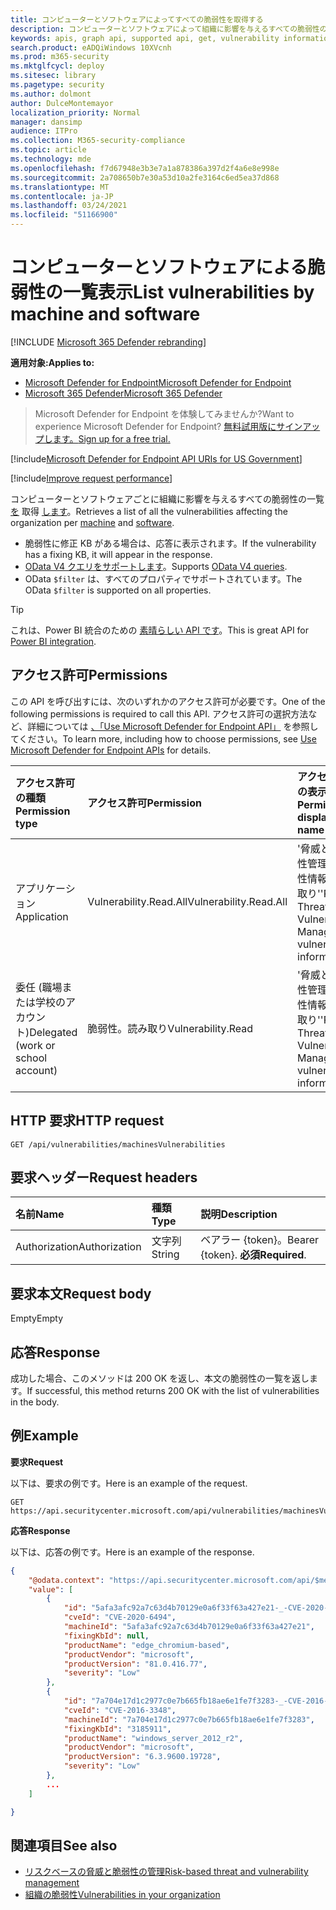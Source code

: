 ```yaml
---
title: コンピューターとソフトウェアによってすべての脆弱性を取得する
description: コンピューターとソフトウェアによって組織に影響を与えるすべての脆弱性の一覧を取得します。
keywords: apis, graph api, supported api, get, vulnerability information, mdatp tvm api
search.product: eADQiWindows 10XVcnh
ms.prod: m365-security
ms.mktglfcycl: deploy
ms.sitesec: library
ms.pagetype: security
ms.author: dolmont
author: DulceMontemayor
localization_priority: Normal
manager: dansimp
audience: ITPro
ms.collection: M365-security-compliance
ms.topic: article
ms.technology: mde
ms.openlocfilehash: f7d67948e3b3e7a1a878386a397d2f4a6e8e998e
ms.sourcegitcommit: 2a708650b7e30a53d10a2fe3164c6ed5ea37d868
ms.translationtype: MT
ms.contentlocale: ja-JP
ms.lasthandoff: 03/24/2021
ms.locfileid: "51166900"
---
```

# <a name="list-vulnerabilities-by-machine-and-software"></a><span data-ttu-id="13882-104">コンピューターとソフトウェアによる脆弱性の一覧表示</span><span class="sxs-lookup"><span data-stu-id="13882-104">List vulnerabilities by machine and software</span></span>

[!INCLUDE [Microsoft 365 Defender rebranding](../../includes/microsoft-defender.md)]

<span data-ttu-id="13882-105">**適用対象:**</span><span class="sxs-lookup"><span data-stu-id="13882-105">**Applies to:**</span></span>
- [<span data-ttu-id="13882-106">Microsoft Defender for Endpoint</span><span class="sxs-lookup"><span data-stu-id="13882-106">Microsoft Defender for Endpoint</span></span>](https://go.microsoft.com/fwlink/p/?linkid=2154037)
- [<span data-ttu-id="13882-107">Microsoft 365 Defender</span><span class="sxs-lookup"><span data-stu-id="13882-107">Microsoft 365 Defender</span></span>](https://go.microsoft.com/fwlink/?linkid=2118804)

> <span data-ttu-id="13882-108">Microsoft Defender for Endpoint を体験してみませんか?</span><span class="sxs-lookup"><span data-stu-id="13882-108">Want to experience Microsoft Defender for Endpoint?</span></span> [<span data-ttu-id="13882-109">無料試用版にサインアップします。</span><span class="sxs-lookup"><span data-stu-id="13882-109">Sign up for a free trial.</span></span>](https://www.microsoft.com/microsoft-365/windows/microsoft-defender-atp?ocid=docs-wdatp-exposedapis-abovefoldlink) 

[!include[Microsoft Defender for Endpoint API URIs for US Government](../../includes/microsoft-defender-api-usgov.md)]

[!include[Improve request performance](../../includes/improve-request-performance.md)]


<span data-ttu-id="13882-110">コンピューターとソフトウェアごとに組織に影響を与えるすべての脆弱性の一覧 [を](machine.md) 取得 [します](software.md)。</span><span class="sxs-lookup"><span data-stu-id="13882-110">Retrieves a list of all the vulnerabilities affecting the organization per [machine](machine.md) and [software](software.md).</span></span>
- <span data-ttu-id="13882-111">脆弱性に修正 KB がある場合は、応答に表示されます。</span><span class="sxs-lookup"><span data-stu-id="13882-111">If the vulnerability has a fixing KB, it will appear in the response.</span></span>
- <span data-ttu-id="13882-112">[OData V4 クエリをサポートします](https://www.odata.org/documentation/)。</span><span class="sxs-lookup"><span data-stu-id="13882-112">Supports [OData V4 queries](https://www.odata.org/documentation/).</span></span>
- <span data-ttu-id="13882-113">OData ```$filter``` は、すべてのプロパティでサポートされています。</span><span class="sxs-lookup"><span data-stu-id="13882-113">The OData ```$filter``` is supported on all properties.</span></span>

>[!Tip]
><span data-ttu-id="13882-114">これは、Power BI 統合のための [素晴らしい API です](api-power-bi.md)。</span><span class="sxs-lookup"><span data-stu-id="13882-114">This is great API for [Power BI integration](api-power-bi.md).</span></span>

## <a name="permissions"></a><span data-ttu-id="13882-115">アクセス許可</span><span class="sxs-lookup"><span data-stu-id="13882-115">Permissions</span></span>
<span data-ttu-id="13882-116">この API を呼び出すには、次のいずれかのアクセス許可が必要です。</span><span class="sxs-lookup"><span data-stu-id="13882-116">One of the following permissions is required to call this API.</span></span> <span data-ttu-id="13882-117">アクセス許可の選択方法など、詳細については [、「Use Microsoft Defender for Endpoint API」](apis-intro.md) を参照してください。</span><span class="sxs-lookup"><span data-stu-id="13882-117">To learn more, including how to choose permissions, see [Use Microsoft Defender for Endpoint APIs](apis-intro.md) for details.</span></span>

<span data-ttu-id="13882-118">アクセス許可の種類</span><span class="sxs-lookup"><span data-stu-id="13882-118">Permission type</span></span> |   <span data-ttu-id="13882-119">アクセス許可</span><span class="sxs-lookup"><span data-stu-id="13882-119">Permission</span></span>  |   <span data-ttu-id="13882-120">アクセス許可の表示名</span><span class="sxs-lookup"><span data-stu-id="13882-120">Permission display name</span></span>
:---|:---|:---
<span data-ttu-id="13882-121">アプリケーション</span><span class="sxs-lookup"><span data-stu-id="13882-121">Application</span></span> |   <span data-ttu-id="13882-122">Vulnerability.Read.All</span><span class="sxs-lookup"><span data-stu-id="13882-122">Vulnerability.Read.All</span></span> |    <span data-ttu-id="13882-123">'脅威と脆弱性管理の脆弱性情報の読み取り'</span><span class="sxs-lookup"><span data-stu-id="13882-123">'Read Threat and Vulnerability Management vulnerability information'</span></span>
<span data-ttu-id="13882-124">委任 (職場または学校のアカウント)</span><span class="sxs-lookup"><span data-stu-id="13882-124">Delegated (work or school account)</span></span> | <span data-ttu-id="13882-125">脆弱性。読み取り</span><span class="sxs-lookup"><span data-stu-id="13882-125">Vulnerability.Read</span></span> |   <span data-ttu-id="13882-126">'脅威と脆弱性管理の脆弱性情報の読み取り'</span><span class="sxs-lookup"><span data-stu-id="13882-126">'Read Threat and Vulnerability Management vulnerability information'</span></span>

## <a name="http-request"></a><span data-ttu-id="13882-127">HTTP 要求</span><span class="sxs-lookup"><span data-stu-id="13882-127">HTTP request</span></span>
```
GET /api/vulnerabilities/machinesVulnerabilities
```

## <a name="request-headers"></a><span data-ttu-id="13882-128">要求ヘッダー</span><span class="sxs-lookup"><span data-stu-id="13882-128">Request headers</span></span>

<span data-ttu-id="13882-129">名前</span><span class="sxs-lookup"><span data-stu-id="13882-129">Name</span></span> | <span data-ttu-id="13882-130">種類</span><span class="sxs-lookup"><span data-stu-id="13882-130">Type</span></span> | <span data-ttu-id="13882-131">説明</span><span class="sxs-lookup"><span data-stu-id="13882-131">Description</span></span>
:---|:---|:---
<span data-ttu-id="13882-132">Authorization</span><span class="sxs-lookup"><span data-stu-id="13882-132">Authorization</span></span> | <span data-ttu-id="13882-133">文字列</span><span class="sxs-lookup"><span data-stu-id="13882-133">String</span></span> | <span data-ttu-id="13882-134">ベアラー {token}。</span><span class="sxs-lookup"><span data-stu-id="13882-134">Bearer {token}.</span></span> <span data-ttu-id="13882-135">**必須**</span><span class="sxs-lookup"><span data-stu-id="13882-135">**Required**.</span></span>


## <a name="request-body"></a><span data-ttu-id="13882-136">要求本文</span><span class="sxs-lookup"><span data-stu-id="13882-136">Request body</span></span>
<span data-ttu-id="13882-137">Empty</span><span class="sxs-lookup"><span data-stu-id="13882-137">Empty</span></span>

## <a name="response"></a><span data-ttu-id="13882-138">応答</span><span class="sxs-lookup"><span data-stu-id="13882-138">Response</span></span>
<span data-ttu-id="13882-139">成功した場合、このメソッドは 200 OK を返し、本文の脆弱性の一覧を返します。</span><span class="sxs-lookup"><span data-stu-id="13882-139">If successful, this method returns 200 OK with the list of vulnerabilities in the body.</span></span>


## <a name="example"></a><span data-ttu-id="13882-140">例</span><span class="sxs-lookup"><span data-stu-id="13882-140">Example</span></span>

<span data-ttu-id="13882-141">**要求**</span><span class="sxs-lookup"><span data-stu-id="13882-141">**Request**</span></span>

<span data-ttu-id="13882-142">以下は、要求の例です。</span><span class="sxs-lookup"><span data-stu-id="13882-142">Here is an example of the request.</span></span>

```http
GET https://api.securitycenter.microsoft.com/api/vulnerabilities/machinesVulnerabilities
```

<span data-ttu-id="13882-143">**応答**</span><span class="sxs-lookup"><span data-stu-id="13882-143">**Response**</span></span>

<span data-ttu-id="13882-144">以下は、応答の例です。</span><span class="sxs-lookup"><span data-stu-id="13882-144">Here is an example of the response.</span></span>


```json
{
    "@odata.context": "https://api.securitycenter.microsoft.com/api/$metadata#Collection(microsoft.windowsDefenderATP.api.PublicAssetVulnerabilityDto)",
    "value": [
        {
            "id": "5afa3afc92a7c63d4b70129e0a6f33f63a427e21-_-CVE-2020-6494-_-microsoft-_-edge_chromium-based-_-81.0.416.77-_-",
            "cveId": "CVE-2020-6494",
            "machineId": "5afa3afc92a7c63d4b70129e0a6f33f63a427e21",
            "fixingKbId": null,
            "productName": "edge_chromium-based",
            "productVendor": "microsoft",
            "productVersion": "81.0.416.77",
            "severity": "Low"
        },
        {
            "id": "7a704e17d1c2977c0e7b665fb18ae6e1fe7f3283-_-CVE-2016-3348-_-microsoft-_-windows_server_2012_r2-_-6.3.9600.19728-_-3185911",
            "cveId": "CVE-2016-3348",
            "machineId": "7a704e17d1c2977c0e7b665fb18ae6e1fe7f3283",
            "fixingKbId": "3185911",
            "productName": "windows_server_2012_r2",
            "productVendor": "microsoft",
            "productVersion": "6.3.9600.19728",
            "severity": "Low"
        },
        ...
    ]

}
```

## <a name="see-also"></a><span data-ttu-id="13882-145">関連項目</span><span class="sxs-lookup"><span data-stu-id="13882-145">See also</span></span>

- [<span data-ttu-id="13882-146">リスクベースの脅威と脆弱性の管理</span><span class="sxs-lookup"><span data-stu-id="13882-146">Risk-based threat and vulnerability management</span></span>](https://docs.microsoft.com/microsoft-365/security/defender-endpoint/next-gen-threat-and-vuln-mgt)
- [<span data-ttu-id="13882-147">組織の脆弱性</span><span class="sxs-lookup"><span data-stu-id="13882-147">Vulnerabilities in your organization</span></span>](https://docs.microsoft.com/microsoft-365/security/defender-endpoint/tvm-weaknesses)
